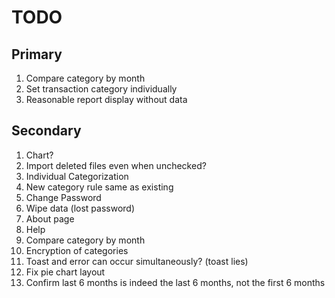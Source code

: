 
# TODO

## Primary

1. Compare category by month
2. Set transaction category individually
3. Reasonable report display without data

## Secondary

1. Chart?
2. Import deleted files even when unchecked?
3. Individual Categorization
4. New category rule same as existing
5. Change Password
6. Wipe data (lost password)
7. About page
8. Help
9. Compare category by month
10. Encryption of categories
11. Toast and error can occur simultaneously? (toast lies)
12. Fix pie chart layout
13. Confirm last 6 months is indeed the last 6 months, not the first 6 months